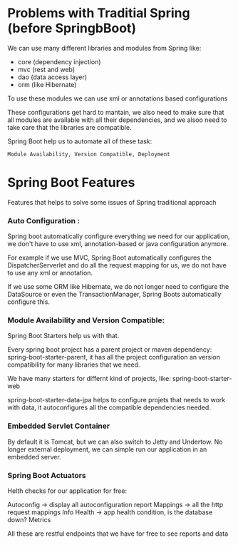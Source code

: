 # Problems with Traditial Spring (before SpringbBoot)

We can use many different libraries and modules from Spring like:

* core (dependency injection)
* mvc (rest and web)
* dao (data access layer)
* orm (like Hibernate)

To use these modules we can use xml or annotations based configurations

These configurations get hard to mantain, we also need to make sure that all modules are available with all their dependencies, and we alsoo need to take care that the libraries are compatible.

Spring Boot help us to automate all of these task:

    Module Availability, Version Compatible, Deployment

# Spring Boot Features

Features that helps to solve some issues of Spring traditional approach

### Auto Configuration :

Spring boot automatically configure everything we need for our application, we don't have to use xml, annotation-based or java configuration anymore.

For example if we use MVC, Spring Boot automatically configures the DispatcherServerlet and do all the request mapping for us, we do not have to use any xml or annotation.

If we use some ORM like Hibernate, we do not longer need to configure the DataSource or even the TransactionManager, Spring Boots automatically configure this.

### Module Availability and Version Compatible:

Spring Boot Starters help us with that.

Every spring boot project has a parent project or maven dependency: spring-boot-starter-parent, it has all the project configuration an version compatibility for many libraries that we need.

We have many starters for differnt kind of projects, like:  spring-boot-starter-web

spring-boot-starter-data-jpa helps to configure projets that needs to work with data, it autoconfigures all the compatible dependencies needed.

### Embedded Servlet Container

By default it is Tomcat, but we can also switch to Jetty and Undertow. No longer external deployment, we can simple run our application in an embedded server.

### Spring Boot Actuators

Helth checks for our application for free:

Autoconfig -> display all autoconfiguration report
Mappings -> all the http request mappings
Info
Health -> app health condition, is the database down?
Metrics 

All these are restful endpoints that we have for free to see reports and data
